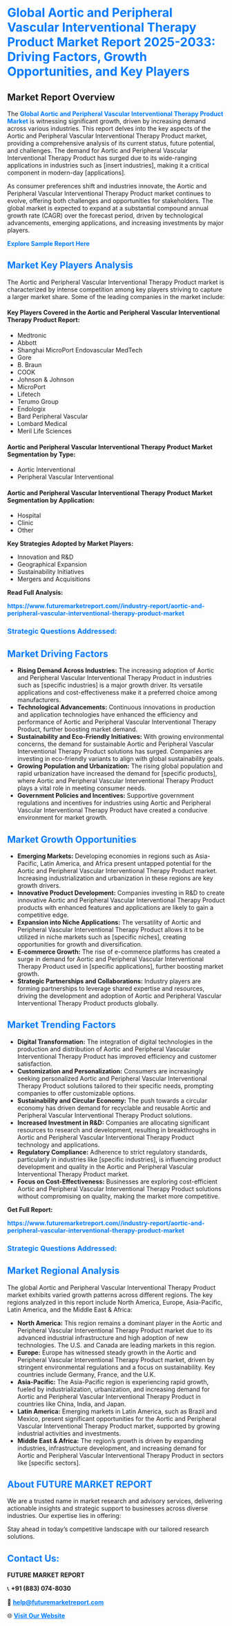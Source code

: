 <h1 style="color: #007BFF;">Global Aortic and Peripheral Vascular Interventional Therapy Product Market Report 2025-2033: Driving Factors, Growth Opportunities, and Key Players</h1>

<section id="overview">
<h2>Market Report Overview</h2>
<p>The <a href="https://www.futuremarketreport.com//industry-report/aortic-and-peripheral-vascular-interventional-therapy-product-market" style="color: #007BFF; text-decoration: none;"><strong>Global Aortic and Peripheral Vascular Interventional Therapy Product Market</strong></a> is witnessing significant growth, driven by increasing demand across various industries. This report delves into the key aspects of the Aortic and Peripheral Vascular Interventional Therapy Product market, providing a comprehensive analysis of its current status, future potential, and challenges. The demand for Aortic and Peripheral Vascular Interventional Therapy Product has surged due to its wide-ranging applications in industries such as [insert industries], making it a critical component in modern-day [applications].</p>
<p>As consumer preferences shift and industries innovate, the Aortic and Peripheral Vascular Interventional Therapy Product market continues to evolve, offering both challenges and opportunities for stakeholders. The global market is expected to expand at a substantial compound annual growth rate (CAGR) over the forecast period, driven by technological advancements, emerging applications, and increasing investments by major players.</p>
</section>

<section id="overview">
<p><a href="https://www.futuremarketreport.com//request-sample/reportId=78457" style="color: #007BFF; text-decoration: none;"><strong>Explore Sample Report Here</strong></a></p>
</section>

<section id="key-players">
<h2 style="color: #007BFF;">Market Key Players Analysis</h2>
<p>The Aortic and Peripheral Vascular Interventional Therapy Product market is characterized by intense competition among key players striving to capture a larger market share. Some of the leading companies in the market include:</p>
<h4>Key Players Covered in the Aortic and Peripheral Vascular Interventional Therapy Product Report:</h4>
<ul><li>Medtronic</li><li>Abbott</li><li>Shanghai MicroPort Endovascular MedTech</li><li>Gore</li><li>B. Braun</li><li>COOK</li><li>Johnson &amp; Johnson</li><li>MicroPort</li><li>Lifetech</li><li>Terumo Group</li><li>Endologix</li><li>Bard Peripheral Vascular</li><li>Lombard Medical</li><li>Meril Life Sciences</li></ul>
<h4>Aortic and Peripheral Vascular Interventional Therapy Product Market Segmentation by Type:</h4>
<ul><li>Aortic Interventional</li><li>Peripheral Vascular Interventional</li></ul>

<h4>Aortic and Peripheral Vascular Interventional Therapy Product Market Segmentation by Application:</h4>
<ul><li>Hospital</li><li>Clinic</li><li>Other</li></ul>
<p><strong>Key Strategies Adopted by Market Players:</strong></p>
<ul>
<li>Innovation and R&D</li>
<li>Geographical Expansion</li>
<li>Sustainability Initiatives</li>
<li>Mergers and Acquisitions</li>
</ul>
</section>

<section>
<p><strong>Read Full Analysis: </strong></p><a href="https://www.futuremarketreport.com//industry-report/aortic-and-peripheral-vascular-interventional-therapy-product-market" style="color: #007BFF; text-decoration: none;"><strong>https://www.futuremarketreport.com//industry-report/aortic-and-peripheral-vascular-interventional-therapy-product-market</strong></a>
<h3 style="color: #007BFF;">Strategic Questions Addressed:</h3>
</section>

<section id="driving-factors">
<h2 style="color: #007BFF;">Market Driving Factors</h2>
<ul>
<li><strong>Rising Demand Across Industries:</strong> The increasing adoption of Aortic and Peripheral Vascular Interventional Therapy Product in industries such as [specific industries] is a major growth driver. Its versatile applications and cost-effectiveness make it a preferred choice among manufacturers.</li>
<li><strong>Technological Advancements:</strong> Continuous innovations in production and application technologies have enhanced the efficiency and performance of Aortic and Peripheral Vascular Interventional Therapy Product, further boosting market demand.</li>
<li><strong>Sustainability and Eco-Friendly Initiatives:</strong> With growing environmental concerns, the demand for sustainable Aortic and Peripheral Vascular Interventional Therapy Product solutions has surged. Companies are investing in eco-friendly variants to align with global sustainability goals.</li>
<li><strong>Growing Population and Urbanization:</strong> The rising global population and rapid urbanization have increased the demand for [specific products], where Aortic and Peripheral Vascular Interventional Therapy Product plays a vital role in meeting consumer needs.</li>
<li><strong>Government Policies and Incentives:</strong> Supportive government regulations and incentives for industries using Aortic and Peripheral Vascular Interventional Therapy Product have created a conducive environment for market growth.</li>
</ul>
</section>

<section id="growth-opportunities">
<h2 style="color: #007BFF;">Market Growth Opportunities</h2>
<ul>
<li><strong>Emerging Markets:</strong> Developing economies in regions such as Asia-Pacific, Latin America, and Africa present untapped potential for the Aortic and Peripheral Vascular Interventional Therapy Product market. Increasing industrialization and urbanization in these regions are key growth drivers.</li>
<li><strong>Innovative Product Development:</strong> Companies investing in R&D to create innovative Aortic and Peripheral Vascular Interventional Therapy Product products with enhanced features and applications are likely to gain a competitive edge.</li>
<li><strong>Expansion into Niche Applications:</strong> The versatility of Aortic and Peripheral Vascular Interventional Therapy Product allows it to be utilized in niche markets such as [specific niches], creating opportunities for growth and diversification.</li>
<li><strong>E-commerce Growth:</strong> The rise of e-commerce platforms has created a surge in demand for Aortic and Peripheral Vascular Interventional Therapy Product used in [specific applications], further boosting market growth.</li>
<li><strong>Strategic Partnerships and Collaborations:</strong> Industry players are forming partnerships to leverage shared expertise and resources, driving the development and adoption of Aortic and Peripheral Vascular Interventional Therapy Product products globally.</li>
</ul>
</section>

<section id="trending-factors">
<h2 style="color: #007BFF;">Market Trending Factors</h2>
<ul>
<li><strong>Digital Transformation:</strong> The integration of digital technologies in the production and distribution of Aortic and Peripheral Vascular Interventional Therapy Product has improved efficiency and customer satisfaction.</li>
<li><strong>Customization and Personalization:</strong> Consumers are increasingly seeking personalized Aortic and Peripheral Vascular Interventional Therapy Product solutions tailored to their specific needs, prompting companies to offer customizable options.</li>
<li><strong>Sustainability and Circular Economy:</strong> The push towards a circular economy has driven demand for recyclable and reusable Aortic and Peripheral Vascular Interventional Therapy Product solutions.</li>
<li><strong>Increased Investment in R&D:</strong> Companies are allocating significant resources to research and development, resulting in breakthroughs in Aortic and Peripheral Vascular Interventional Therapy Product technology and applications.</li>
<li><strong>Regulatory Compliance:</strong> Adherence to strict regulatory standards, particularly in industries like [specific industries], is influencing product development and quality in the Aortic and Peripheral Vascular Interventional Therapy Product market.</li>
<li><strong>Focus on Cost-Effectiveness:</strong> Businesses are exploring cost-efficient Aortic and Peripheral Vascular Interventional Therapy Product solutions without compromising on quality, making the market more competitive.</li>
</ul>
</section>

<section>
<p><strong>Get Full Report: </strong></p><a href="https://www.futuremarketreport.com//industry-report/aortic-and-peripheral-vascular-interventional-therapy-product-market" style="color: #007BFF; text-decoration: none;"><strong>https://www.futuremarketreport.com//industry-report/aortic-and-peripheral-vascular-interventional-therapy-product-market</strong></a>
<h3 style="color: #007BFF;">Strategic Questions Addressed:</h3>
</section>


<section id="regional-analysis">
<h2 style="color: #007BFF;">Market Regional Analysis</h2>
<p>The global Aortic and Peripheral Vascular Interventional Therapy Product market exhibits varied growth patterns across different regions. The key regions analyzed in this report include North America, Europe, Asia-Pacific, Latin America, and the Middle East & Africa:</p>
<ul>
<li><strong>North America:</strong> This region remains a dominant player in the Aortic and Peripheral Vascular Interventional Therapy Product market due to its advanced industrial infrastructure and high adoption of new technologies. The U.S. and Canada are leading markets in this region.</li>
<li><strong>Europe:</strong> Europe has witnessed steady growth in the Aortic and Peripheral Vascular Interventional Therapy Product market, driven by stringent environmental regulations and a focus on sustainability. Key countries include Germany, France, and the U.K.</li>
<li><strong>Asia-Pacific:</strong> The Asia-Pacific region is experiencing rapid growth, fueled by industrialization, urbanization, and increasing demand for Aortic and Peripheral Vascular Interventional Therapy Product in countries like China, India, and Japan.</li>
<li><strong>Latin America:</strong> Emerging markets in Latin America, such as Brazil and Mexico, present significant opportunities for the Aortic and Peripheral Vascular Interventional Therapy Product market, supported by growing industrial activities and investments.</li>
<li><strong>Middle East & Africa:</strong> The region’s growth is driven by expanding industries, infrastructure development, and increasing demand for Aortic and Peripheral Vascular Interventional Therapy Product in sectors like [specific sectors].</li>
</ul>
</section>

<footer>
<h2 style="color: #007BFF;">About FUTURE MARKET REPORT</h2>
<p>We are a trusted name in market research and advisory services, delivering actionable insights and strategic support to businesses across diverse industries. Our expertise lies in offering:</p>

<p>Stay ahead in today’s competitive landscape with our tailored research solutions.</p>

<h2 style="color: #007BFF;">Contact Us:</h2>
<p><strong>FUTURE MARKET REPORT</strong></p>
<p>📞 <strong>+91 (883) 074-8030</strong></p>
<p>📧 <strong><a href="mailto:help@futuremarketreport.com" style="color: #007BFF;">help@futuremarketreport.com</a></strong></p>
<p>🌐 <strong><a href="https://www.futuremarketreport.com/" style="color: #007BFF;">Visit Our Website</a></strong></p>
</footer>